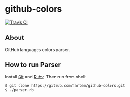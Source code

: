 # github-colors

[![Travis CI](https://travis-ci.org/fartem/github-colors.svg?branch=master)](https://travis-ci.org/fartem/github-colors)

## About

GitHub languages colors parser.

## How to run Parser

Install [Git](https://git-scm.com) and [Ruby](https://www.ruby-lang.org/en). Then run from shell:

```shell
$ git clone https://github.com/fartem/github-colors.git
$ ./parser.rb
```
